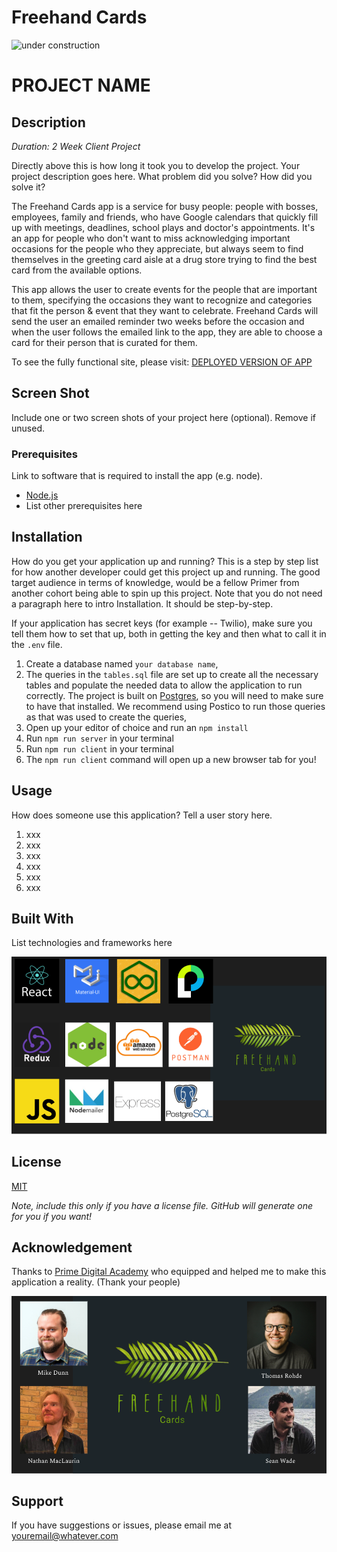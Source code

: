 
# Freehand Cards


![under construction](https://i.pinimg.com/originals/2e/d4/5f/2ed45f90c1e748d7b007ef648c03de4d.jpg)


# PROJECT NAME

## Description

_Duration: 2 Week Client Project_

Directly above this is how long it took you to develop the project. Your project description goes here. What problem did you solve? How did you solve it? 

The Freehand Cards app is a service for busy people: people with bosses, employees, family and friends, who have Google calendars that quickly fill up with meetings, deadlines, school plays and doctor's appointments. It's an app for people who don't want to miss acknowledging important occasions for the people who they appreciate, but always seem to find themselves in the greeting card aisle at a drug store trying to find the best card from the available options. 

This app allows the user to create events for the people that are important to them, specifying the occasions they want to recognize and categories that fit the person & event that they want to celebrate. Freehand Cards will send the user an emailed reminder two weeks before the occasion and when the user follows the emailed link to the app, they are able to choose a card for their person that is curated for them. 

To see the fully functional site, please visit: [DEPLOYED VERSION OF APP](www.heroku.com)

## Screen Shot

Include one or two screen shots of your project here (optional). Remove if unused.

### Prerequisites

Link to software that is required to install the app (e.g. node).

- [Node.js](https://nodejs.org/en/)
- List other prerequisites here

## Installation

How do you get your application up and running? This is a step by step list for how another developer could get this project up and running. The good target audience in terms of knowledge, would be a fellow Primer from another cohort being able to spin up this project. Note that you do not need a paragraph here to intro Installation. It should be step-by-step.

If your application has secret keys (for example --  Twilio), make sure you tell them how to set that up, both in getting the key and then what to call it in the `.env` file.

1. Create a database named `your database name`,
2. The queries in the `tables.sql` file are set up to create all the necessary tables and populate the needed data to allow the application to run correctly. The project is built on [Postgres](https://www.postgresql.org/download/), so you will need to make sure to have that installed. We recommend using Postico to run those queries as that was used to create the queries, 
3. Open up your editor of choice and run an `npm install`
4. Run `npm run server` in your terminal
5. Run `npm run client` in your terminal
6. The `npm run client` command will open up a new browser tab for you!

## Usage
How does someone use this application? Tell a user story here.

1. xxx
2. xxx
3. xxx
4. xxx
5. xxx
6. xxx


## Built With

List technologies and frameworks here

![Technologies Used](README_images/technologies-used.png)

## License
[MIT](https://choosealicense.com/licenses/mit/)

_Note, include this only if you have a license file. GitHub will generate one for you if you want!_

## Acknowledgement
Thanks to [Prime Digital Academy](www.primeacademy.io) who equipped and helped me to make this application a reality. (Thank your people)

![Dev Team](README_images/dev-team.png)

## Support
If you have suggestions or issues, please email me at [youremail@whatever.com](www.google.com)